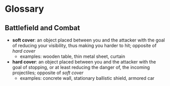 # Glossary

## Battlefield and Combat

- **soft cover**: an object placed between you and the attacker with the goal of reducing your visibility, thus making you harder to hit; opposite of _hard cover_
  - examples: wooden table, thin metal sheet, curtain
- **hard cover**: an object placed between you and the attacker with the goal of stopping, or at least reducing the danger of, the incoming projectiles; opposite of _soft cover_
  - examples: concrete wall, stationary ballistic shield, armored car
